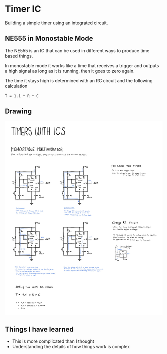 # Timer IC

Building a simple timer using an integrated circuit.

## NE555 in Monostable Mode

The NE555 is an IC that can be used in different ways to produce time based things.

In monostable mode it works like a time that receives a trigger and outputs a high signal as long as it is running, then it goes to zero again.

The time it stays high is determined with an RC circuit and the following calculation

`T = 1.1 * R * C`

## Drawing

![Graphic showing timer ic](39-timer-ic-241213.jpg)

## Things I have learned
- This is more complicated than I thought
- Understanding the details of how things work is complex